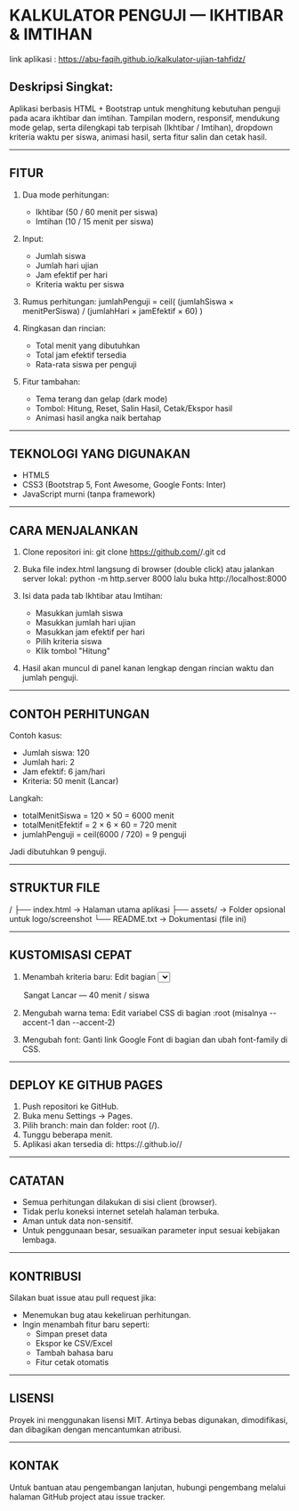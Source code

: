 KALKULATOR PENGUJI — IKHTIBAR & IMTIHAN
=======================================

link aplikasi : https://abu-faqih.github.io/kalkulator-ujian-tahfidz/

Deskripsi Singkat:
------------------
Aplikasi berbasis HTML + Bootstrap untuk menghitung kebutuhan penguji pada acara ikhtibar dan imtihan.
Tampilan modern, responsif, mendukung mode gelap, serta dilengkapi tab terpisah (Ikhtibar / Imtihan),
dropdown kriteria waktu per siswa, animasi hasil, serta fitur salin dan cetak hasil.

--------------------------------------------------
FITUR
--------------------------------------------------
1. Dua mode perhitungan:
   - Ikhtibar (50 / 60 menit per siswa)
   - Imtihan (10 / 15 menit per siswa)

2. Input:
   - Jumlah siswa
   - Jumlah hari ujian
   - Jam efektif per hari
   - Kriteria waktu per siswa

3. Rumus perhitungan:
   jumlahPenguji = ceil( (jumlahSiswa × menitPerSiswa) / (jumlahHari × jamEfektif × 60) )

4. Ringkasan dan rincian:
   - Total menit yang dibutuhkan
   - Total jam efektif tersedia
   - Rata-rata siswa per penguji

5. Fitur tambahan:
   - Tema terang dan gelap (dark mode)
   - Tombol: Hitung, Reset, Salin Hasil, Cetak/Ekspor hasil
   - Animasi hasil angka naik bertahap

--------------------------------------------------
TEKNOLOGI YANG DIGUNAKAN
--------------------------------------------------
- HTML5
- CSS3 (Bootstrap 5, Font Awesome, Google Fonts: Inter)
- JavaScript murni (tanpa framework)

--------------------------------------------------
CARA MENJALANKAN
--------------------------------------------------
1. Clone repositori ini:
   git clone https://github.com/<username>/<repo>.git
   cd <repo>

2. Buka file index.html langsung di browser (double click)
   atau jalankan server lokal:
   python -m http.server 8000
   lalu buka http://localhost:8000

3. Isi data pada tab Ikhtibar atau Imtihan:
   - Masukkan jumlah siswa
   - Masukkan jumlah hari ujian
   - Masukkan jam efektif per hari
   - Pilih kriteria siswa
   - Klik tombol "Hitung"

4. Hasil akan muncul di panel kanan lengkap dengan rincian waktu dan jumlah penguji.

--------------------------------------------------
CONTOH PERHITUNGAN
--------------------------------------------------
Contoh kasus:
- Jumlah siswa: 120
- Jumlah hari: 2
- Jam efektif: 6 jam/hari
- Kriteria: 50 menit (Lancar)

Langkah:
- totalMenitSiswa = 120 × 50 = 6000 menit
- totalMenitEfektif = 2 × 6 × 60 = 720 menit
- jumlahPenguji = ceil(6000 / 720) = 9 penguji

Jadi dibutuhkan 9 penguji.

--------------------------------------------------
STRUKTUR FILE
--------------------------------------------------
/
├── index.html       -> Halaman utama aplikasi
├── assets/          -> Folder opsional untuk logo/screenshot
└── README.txt       -> Dokumentasi (file ini)

--------------------------------------------------
KUSTOMISASI CEPAT
--------------------------------------------------
1. Menambah kriteria baru:
   Edit bagian <select> di index.html, tambahkan opsi baru seperti:
   <option value="40">Sangat Lancar — 40 menit / siswa</option>

2. Mengubah warna tema:
   Edit variabel CSS di bagian :root (misalnya --accent-1 dan --accent-2)

3. Mengubah font:
   Ganti link Google Font di bagian <head> dan ubah font-family di CSS.

--------------------------------------------------
DEPLOY KE GITHUB PAGES
--------------------------------------------------
1. Push repositori ke GitHub.
2. Buka menu Settings → Pages.
3. Pilih branch: main dan folder: root (/).
4. Tunggu beberapa menit.
5. Aplikasi akan tersedia di:
   https://<username>.github.io/<repo>/

--------------------------------------------------
CATATAN
--------------------------------------------------
- Semua perhitungan dilakukan di sisi client (browser).
- Tidak perlu koneksi internet setelah halaman terbuka.
- Aman untuk data non-sensitif.
- Untuk penggunaan besar, sesuaikan parameter input sesuai kebijakan lembaga.

--------------------------------------------------
KONTRIBUSI
--------------------------------------------------
Silakan buat issue atau pull request jika:
- Menemukan bug atau kekeliruan perhitungan.
- Ingin menambah fitur baru seperti:
  * Simpan preset data
  * Ekspor ke CSV/Excel
  * Tambah bahasa baru
  * Fitur cetak otomatis

--------------------------------------------------
LISENSI
--------------------------------------------------
Proyek ini menggunakan lisensi MIT.
Artinya bebas digunakan, dimodifikasi, dan dibagikan dengan mencantumkan atribusi.

--------------------------------------------------
KONTAK
--------------------------------------------------
Untuk bantuan atau pengembangan lanjutan,
hubungi pengembang melalui halaman GitHub project atau issue tracker.

